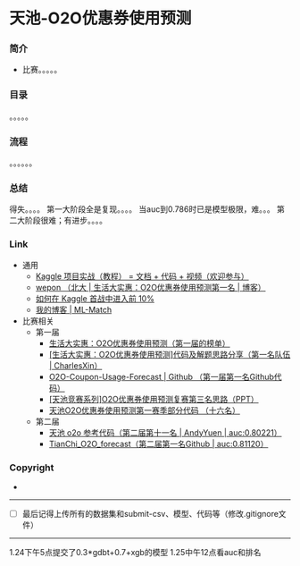 # 天池-O2O优惠券使用预测

### 简介

- 比赛。。。。。

### 目录

。。。。。

### 流程

。。。。。。

### 总结

得失。。。。
第一大阶段全是复现。。。。
当auc到0.786时已是模型极限，难。。。
第二大阶段很难；有进步。。。。

### Link

- 通用
  - [Kaggle 项目实战（教程） = 文档 + 代码 + 视频（欢迎参与）](https://github.com/apachecn/kaggle)
  - [wepon （北大 | 生活大实惠：O2O优惠券使用预测第一名 | 博客）](http://wepon.me/)
  - [如何在 Kaggle 首战中进入前 10%
](https://dnc1994.com/2016/04/rank-10-percent-in-first-kaggle-competition/)
  - [我的博客 | ML-Match](https://www.fuweihu.xyz/2019/01/21/ML-Match/)
- 比赛相关
  - 第一届
    - [生活大实惠：O2O优惠券使用预测（第一届的榜单）](https://tianchi.aliyun.com/competition/entrance/231587/rankingList)
    - [[生活大实惠：O2O优惠券使用预测]代码及解题思路分享（第一名队伍 | CharlesXin）](https://tianchi.aliyun.com/forum/postDetail?spm=5176.12281915.0.0.262410bds1t8q8&postId=549)
    - [O2O-Coupon-Usage-Forecast | Github （第一届第一名Github代码）](https://github.com/wepe/O2O-Coupon-Usage-Forecast)
    - [[天池竞赛系列]O2O优惠券使用预测复赛第三名思路（PPT）](https://blog.csdn.net/Bryan__/article/details/53907292)
    - [天池O2O优惠券使用预测第一赛季部分代码 （十六名）](https://github.com/InsaneLife/O2O-Predict-Coupon-Usage?spm=5176.12282029.0.0.7092311fWgqpNG)
  - 第二届
    - [天池 o2o 参考代码（第二届第十一名 | AndyYuen | auc:0.80221）](https://tianchi.aliyun.com/notebook-ai/detail?postId=23504)
    - [TianChi_O2O_forecast（第二届第一名Github | auc:0.81120）](https://github.com/chenkkkk/TianChi_O2O_forecast)

### Copyright

- 

***

- [ ] 最后记得上传所有的数据集和submit-csv、模型、代码等（修改.gitignore文件）

***

1.24下午5点提交了0.3*gdbt+0.7+xgb的模型
1.25中午12点看auc和排名
